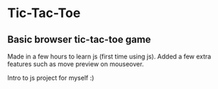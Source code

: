 # Tic-Tac-Toe
## Basic browser tic-tac-toe game  
Made in a few hours to learn js (first time using js). Added a few extra features such as move preview on mouseover.

Intro to js project for myself :)
